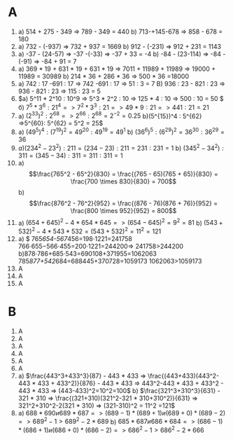 # A
1. a) 514 + 275 - 349 => 789 - 349 = 440    b) 713-+145-678 => 858 - 678 = 180
2. a) 732 - (-937) => 732 + 937 = 1669 b) 912 - (-231) => 912 + 231 = 1143
3. a) -37 - (24-57) => -37 -(-33) => -37 + 33 = -4 b) -84 - (23-114) => -84 - (-91) => -84 + 91 = 7
4. a) 369 * 19 + 631 * 19 + 631 * 19 => 7011 + 11989 + 11989 => 19000 + 11989 = 30989 b) 214 * 36 + 286 * 36 => 500 * 36 =18000
5. a) 742 : 17 -691 : 17 => 742 -691 : 17 => 51 : 3 = 7 B) 936 : 23 - 821 : 23 => 936 - 821 : 23 => 115 : 23 = 5
6. $a) 5^11 * 2^10 : 10^9 => 5^3 * 2^2 : 10 => 125 * 4 : 10 => 500 : 10 = 50 $ б) $7^5 * 3^6 : 21^4 => 7^2 * 3^3 : 21 => 49 * 9 : 21 => 441 : 21 = 21$
7. а) $(2^{33})^2 : 2^{68} => 2^{66} : 2^{68} = 2^{-2}=0.25$ b)(5^{15})^4 : 5^{62} =>5^{60}: 5^{62} = 5^2 = 25$
8. a) $(49^5)^4 :(7^{19})^2 = 49^{20} : 49^{19} = 49^1$ b) $(36^6)^5:(6^{29})^2 = 36^{30}:36^{29}=36$
9. $a) (234^2-23^2) : 211 = (234-23):211 = 231:231 = 1$ b) $(345^2-34^2):311 =(345-34):311 = 311:311= 1$
10. a) $$\frac{765^2 - 65^2}{830} = \frac{(765 - 65)(765 + 65)}{830} = \frac{700 \times 830}{830} = 700$$ b) $$\frac{876^2 - 76^2}{952} = \frac{(876 - 76)(876 + 76)}{952} = \frac{800 \times 952}{952} = 800$$
11. a) $(654+645)^2-4 * 654 * 645 => (654−645)^2=9^2=81$ b) $(543+532)^2-4 * 543 * 532 =(543+532)^2=11^2=121$
12. a) $ 765*654-567*456=198⋅1221=241758 766⋅655−566⋅455=200⋅1221=244200=> 241758>244200 b)878⋅786+685⋅543=690108+371955=1062063 785*877+542*684=688445+370728=1059173 1062063>1059173
13. А
14. А
15. А
# B
1. A
2. A
3. A
4. A
5. A
6. A
7. a) $\frac{443^3+433^3}{87} - 443 * 433 => \frac{(443+433)(443^2-443 * 433 + 433^2)}{876} - 443 * 433 => 443^2-443 * 433 + 433^2 - 443 * 433 => (443-433)^2=10^2=100$ b) $\frac{321^3+310^3}{631} - 321 * 310 => \frac{(321+310)(321^2-321 * 310+310^2)}{631} => 321^2+310^2-2(321 * 310) => (321-310)^2 = 11^2 =121$
8. а) $688 * 690 и 689 * 687=> (689 -1) * (689+1) и (689+0) * (689-2)=>689^2-1>689^2-2*689$ b) $685 * 687 и 686 * 684=> (686-1) * (686+1) и (686+0) * (686-2) => 686^2-1 > 686^2-2 * 666$

